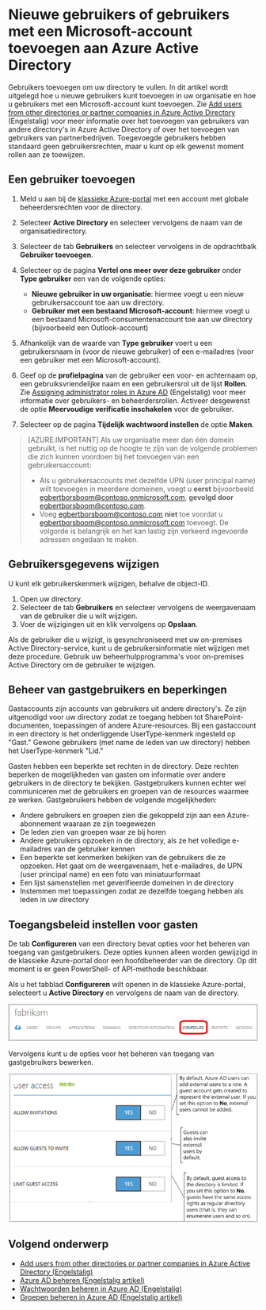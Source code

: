 <properties
    pageTitle="Nieuwe gebruikers toevoegen aan Azure Active Directory | Microsoft Azure"
    description="In dit artikel wordt uitgelegd hoe u nieuwe gebruikers kunt toevoegen of gebruikersinformatie kunt wijzigen in Azure Active Directory."
    services="active-directory"
    documentationCenter=""
    authors="curtand"
    manager="femila"
    editor=""/>

<tags
    ms.service="active-directory"
    ms.workload="identity"
    ms.tgt_pltfrm="na"
    ms.devlang="na"
    ms.topic="get-started-article"
    ms.date="09/22/2016"
    ms.author="curtand"/>


# Nieuwe gebruikers of gebruikers met een Microsoft-account toevoegen aan Azure Active Directory

Gebruikers toevoegen om uw directory te vullen. In dit artikel wordt uitgelegd hoe u nieuwe gebruikers kunt toevoegen in uw organisatie en hoe u gebruikers met een Microsoft-account kunt toevoegen. Zie [Add users from other directories or partner companies in Azure Active Directory](active-directory-create-users-external.md) (Engelstalig) voor meer informatie over het toevoegen van gebruikers van andere directory's in Azure Active Directory of over het toevoegen van gebruikers van partnerbedrijven. Toegevoegde gebruikers hebben standaard geen gebruikersrechten, maar u kunt op elk gewenst moment rollen aan ze toewijzen.

## Een gebruiker toevoegen

1. Meld u aan bij de [klassieke Azure-portal](https://manage.windowsazure.com) met een account met globale beheerdersrechten voor de directory.
2. Selecteer **Active Directory** en selecteer vervolgens de naam van de organisatiedirectory.
3. Selecteer de tab **Gebruikers** en selecteer vervolgens in de opdrachtbalk **Gebruiker toevoegen**.
4. Selecteer op de pagina **Vertel ons meer over deze gebruiker** onder **Type gebruiker** een van de volgende opties:

    - **Nieuwe gebruiker in uw organisatie**: hiermee voegt u een nieuw gebruikersaccount toe aan uw directory.
    - **Gebruiker met een bestaand Microsoft-account**: hiermee voegt u een bestaand Microsoft-consumentenaccount toe aan uw directory (bijvoorbeeld een Outlook-account)

5. Afhankelijk van de waarde van **Type gebruiker** voert u een gebruikersnaam in (voor de nieuwe gebruiker) of een e-mailadres (voor een gebruiker met een Microsoft-account).
6. Geef op de **profielpagina** van de gebruiker een voor- en achternaam op, een gebruiksvriendelijke naam en een gebruikersrol uit de lijst **Rollen**. Zie [Assigning administrator roles in Azure AD](active-directory-assign-admin-roles.md) (Engelstalig) voor meer informatie over gebruikers- en beheerdersrollen. Activeer desgewenst de optie **Meervoudige verificatie inschakelen** voor de gebruiker.
7. Selecteer op de pagina **Tijdelijk wachtwoord instellen** de optie **Maken**.

> [AZURE.IMPORTANT] Als uw organisatie meer dan één domein gebruikt, is het nuttig op de hoogte te zijn van de volgende problemen die zich kunnen voordoen bij het toevoegen van een gebruikersaccount:
>
> - Als u gebruikersaccounts met dezelfde UPN (user principal name) wilt toevoegen in meerdere domeinen, voegt u **eerst** bijvoorbeeld egbertborsboom@contoso.onmicrosoft.com, **gevolgd door** egbertborsboom@contoso.com.
> - Voeg egbertborsboom@contoso.com **niet** toe voordat u egbertborsboom@contoso.onmicrosoft.com toevoegt. De volgorde is belangrijk en het kan lastig zijn verkeerd ingevoerde adressen ongedaan te maken.

## Gebruikersgegevens wijzigen

U kunt elk gebruikerskenmerk wijzigen, behalve de object-ID.

1. Open uw directory.
2. Selecteer de tab **Gebruikers** en selecteer vervolgens de weergavenaam van de gebruiker die u wilt wijzigen.
3. Voer de wijzigingen uit en klik vervolgens op **Opslaan**.

Als de gebruiker die u wijzigt, is gesynchroniseerd met uw on-premises Active Directory-service, kunt u de gebruikersinformatie niet wijzigen met deze procedure. Gebruik uw beheerhulpprogramma's voor on-premises Active Directory om de gebruiker te wijzigen.

## Beheer van gastgebruikers en beperkingen

Gastaccounts zijn accounts van gebruikers uit andere directory's. Ze zijn uitgenodigd voor uw directory zodat ze toegang hebben tot SharePoint-documenten, toepassingen of andere Azure-resources. Bij een gastaccount in een directory is het onderliggende UserType-kenmerk ingesteld op "Gast." Gewone gebruikers (met name de leden van uw directory) hebben het UserType-kenmerk "Lid."

Gasten hebben een beperkte set rechten in de directory. Deze rechten beperken de mogelijkheden van gasten om informatie over andere gebruikers in de directory te bekijken. Gastgebruikers kunnen echter wel communiceren met de gebruikers en groepen van de resources waarmee ze werken. Gastgebruikers hebben de volgende mogelijkheden:

- Andere gebruikers en groepen zien die gekoppeld zijn aan een Azure-abonnement waaraan ze zijn toegewezen
- De leden zien van groepen waar ze bij horen
- Andere gebruikers opzoeken in de directory, als ze het volledige e-mailadres van de gebruiker kennen
- Een beperkte set kenmerken bekijken van de gebruikers die ze opzoeken. Het gaat om de weergavenaam, het e-mailadres, de UPN (user principal name) en een foto van miniatuurformaat
- Een lijst samenstellen met geverifieerde domeinen in de directory
- Instemmen met toepassingen zodat ze dezelfde toegang hebben als leden in uw directory

## Toegangsbeleid instellen voor gasten

De tab **Configureren** van een directory bevat opties voor het beheren van toegang van gastgebruikers. Deze opties kunnen alleen worden gewijzigd in de klassieke Azure-portal door een hoofdbeheerder van de directory. Op dit moment is er geen PowerShell- of API-methode beschikbaar.

Als u het tabblad **Configureren** wilt openen in de klassieke Azure-portal, selecteert u **Active Directory** en vervolgens de naam van de directory.

![Het tabblad Configureren in Azure Active Directory][1]

Vervolgens kunt u de opties voor het beheren van toegang van gastgebruikers bewerken.

![Opties voor het beheren van toegang voor gastgebruikers][2]


## Volgend onderwerp

- [Add users from other directories or partner companies in Azure Active Directory (Engelstalig)](active-directory-create-users-external.md)
- [Azure AD beheren (Engelstalig artikel)](active-directory-administer.md)
- [Wachtwoorden beheren in Azure AD (Engelstalig)](active-directory-manage-passwords.md)
- [Groepen beheren in Azure AD (Engelstalig artikel)](active-directory-manage-groups.md)

<!--Image references-->
[1]: ./media/active-directory-create-users/RBACDirConfigTab.png
[2]: ./media/active-directory-create-users/RBACGuestAccessControls.png



<!--HONumber=Sep16_HO4-->


